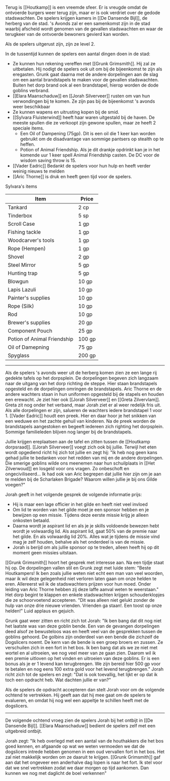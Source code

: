 Terug is [[Houtkamp]] is een vreemde sfeer. Er is vreugde omdat de ontvoerde burgers weer terug zijn, maar er is ook verdriet over de gedode stadswachten. De spelers krijgen kamers in [[De Dansende Bijl]], de herberg van de stad. 's Avonds zal er een samenkomst zijn in de stad waarbij afscheid wordt genomen van de gevallen stadswachten en waar de terugkeer van de ontvoerde bewoners gevierd kan worden.

Als de spelers uitgerust zijn, zijn ze level 2.

In de tussentijd kunnen de spelers een aantal dingen doen in de stad:

- Ze kunnen hun rekening vereffen met [[Grunk Grimsmith]]. Hij zal ze uitbetalen. Hij nodigt de spelers ook uit om bij de bijeenkomst te zijn als eregasten. Grunk gaat daarna met de andere dorpelingen aan de slag om een aantal brandstapels te maken voor de gevallen stadswachten. Buiten het dorp brand ook al een brandstapel, hierop worden de dode goblins verbrand.
- [[Elara Maanschaduw]] en [[Jorah Silverveer]] rusten om van hun verwondingen bij te komen. Ze zijn pas bij de bijeenkomst 's avonds weer beschikbaar
- Ze kunnen wapens en uitrusting kopen bij de smid.
- [[Sylvara Fluisterwind]] heeft haar waren uitgestald bij de haven. De meeste spullen die ze verkoopt zijn gewone spullen, maar ze heeft 2 speciale items.
    - Een Oil of Dampening (75gp). Dit is een oil die 1 keer kan worden gebruikt om de disadvantage van sommige pantsers op stealth op te heffen.
    - Potion of Animal Friendship. Als je dit drankje opdrinkt kan je in het komende uur 1 keer spell Animal Friendship casten. De DC voor de wisdom saving throw is 15.
- [[Vader Eadric]] Bedankt de spelers voor hun hulp en heeft verder weinig nieuws te melden
- [[Aric Thorne]] is druk en heeft geen tijd voor de spelers.

Sylvara's items

| Item                        | Price  |
| --------------------------- | ------ |
| Tankard                     | 2 cp   |
| Tinderbox                   | 5 sp   |
| Scroll Case                 | 1 gp   |
| Fishing tackle              | 1 gp   |
| Woodcarver's tools          | 1 gp   |
| Rope (Hempen)               | 1 gp   |
| Shovel                      | 2 gp   |
| Steel Mirror                | 5 gp   |
| Hunting trap                | 5 gp   |
| Blowgun                     | 10 gp  |
| Lapis Lazuli                | 10 gp  |
| Painter's supplies          | 10 gp  |
| Rope (Silk)                 | 10 gp  |
| Rod                         | 10 gp  |
| Brewer's supplies           | 20 gp  |
| Component Pouch             | 25 gp  |
| Potion of Animal Friendship | 100 gp |
| Oil of Damepning            | 75 gp  |
| Spyglass                    | 200 gp |

  

---

Als de spelers 's avonds weer uit de herberg komen zien ze een lange rij gedekte tafels op het dorpsplein. De dorpelingen begeven zich langzaam naar de uitgang van het dorp richting de steppe. Hier staan brandstapels opgesteld en de dorpelingen omringen de brandstapels. Aric Thorne en de andere wachters staan in hun uniformen opgesteld bij de stapels en houden een erewacht. Je ziet hier ook [[Jorah Silverveer]] en [[Greta Zilvervlam]]. Greta zit nog onder het verband, maar Jorah ziet er al weer redelijk fris uit. Als alle dorpelingen er zijn, salueren de wachters iedere brandstapel 1 voor 1. [[Vader Eadric]] houdt een preek. Hier en daar hoor je het snikken van een weduwe en het zachte gehuil van kinderen. Na de preek worden de brandstapels aangestoken en begeeft iedereen zich righting het dorpsplein. Sommige familieleden blijven nog langer bij de brandstapels.

Jullie krijgen ereplaatsen aan de tafel en zitten tussen de [[Houtkamp dorpsraad]]. [[Jorah Silverveer]] voegt zich ook bij jullie. Terwijl het eten wordt opgediend richt hij zich tot jullie en zegt hij: "Ik heb nog geen kans gehad jullie te bedanken voor het redden van mij en de andere dorpelingen. Die smerige goblins wilde ons meenemen naar hun schuilplaats in [[Het Zilverwoud]] en losgeld voor ons vragen. Zo onbeschoft en ongeciviliseerd... Ik had ook van Aric begrepen dat jullie hier zijn om je aan te melden bij de Scharlaken Brigade? Waarom willen jullie je bij ons Gilde voegen?"

Jorah geeft in het volgende gesprek de volgende informatie prijs:

- Hij is maar een lage officier in het gilde en heeft niet veel invloed
- Om lid te worden van het gilde moet je een sponsor hebben en je bewijzen op een missie. Tijdens deze eerste missie krijg je alleen onkosten betaald.
- Daarna wordt je aspirant lid en als je je skills voldoende bewezen hebt wordt je volwaardig lid. Als aspirant lid, gaat 50% van de premie naar het gilde. En als volwaardig lid 20%. Alles wat je tijdens de missie vind mag je zelf houden, behalve als het onderdeel is van de missie.
- Jorah is berijd om als jullie sponsor op te treden, alleen heeft hij op dit moment geen missies uitstaan.

[[Grunk Grimsmith]] hoort het gesprek met interesse aan. Na een tijdje staat hij op. De dorpelingen vallen stil en Grunk zegt met luide stem: "Beste Houtkampers! Ik ben zoals jullie weten niet echt een man van veel woorden, maar ik wil deze gelegenheid niet verloren laten gaan om onze helden te eren. Allereerst wil ik de stadswachters prijzen voor hun moed. Onder leiding van Aric Thorne hebben zij deze laffe aanval weten te weerstaan." Het dorp begint te klappen en enkele stadswachten krijgen schouderklopjes die ze schoorvoetend accepteren. "Dit was alleen niet gelukt zonder de hulp van onze drie nieuwe vrienden. Vrienden ga staan!. Een toost op onze helden!" Luid applaus en gejuich.

Grunk gaat weer zitten en richt zich tot Jorah: "Ik ben bang dat dit nog niet het laatste was van deze goblin bende. Een van de gevangen dorpelingen deed alsof ze bewusteloos was en heeft veel van de gesprekken tussen de goblins gehoord. De golbins zijn onderdeel van een bende die zichzelf de Dogslicers noemt. De kern van de bende is een groep broers en zussen. Ze verschuilen zich in een fort in het bos. Ik ben bang dat als we ze niet met wortel en al uitroeien, we nog veel meer van ze gaan zien. Daarom wil ik een premie uitloven op het vinden en uitroeien van deze goblins. Er is een bonus als je er 1 levend kan terugbrengen. We zijn bereid hier 500 gp voor te betalen en nog eens 100 extra gold voor het levend terugbrengen." Jorah richt zich tot de spelers en zegt: "Dat is ook toevallig, het lijkt er op dat ik toch een opdracht heb. Wat dachten jullie er van?"

Als de spelers de opdracht accepteren dan stelt Jorah voor om de volgende ochtend te vertrekken. Hij geeft aan dat hij mee gaat om de spelers te evalueren, en omdat hij nog wel een appeltje te schillen heeft met de dogslicers. 

---

De volgende ochtend vroeg zien de spelers Jorah bij het ontbijt in [[De Dansende Bijl]]. [[Elara Maanschaduw]] bedient de spelers zelf met een uitgebreid ontbijt. 

Jorah zegt: "Ik heb overlegd met een aantal van de houthakkers die het bos goed kennen, en afgaande op wat we weten vermoeden we dat de dogslicers intrede hebben genomen in een oud vervallen fort in het bos. Het zal niet makkelijk worden om ze daaruit te krijgen. [[Grunk Grimsmith]] gaf aan dat het ongeveer een anderhalve dag lopen is naar het fort. Ik stel voor dat we snel vertrekken zodat we daar morgen op tijd aankomen. Dan kunnen we nog met daglicht de boel verkennen"